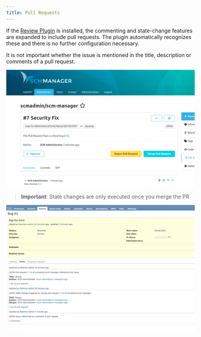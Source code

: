 ```yaml
---
title: Pull Requests
---
```

If the [Review Plugin](https://scm-manager.org/plugins/scm-review-plugin/) is installed,
the commenting and state-change features are expanded to include pull requests.
The plugin automatically recognizes these and there is no further configuration necessary.

It is not important whether the issue is mentioned in the title, description or comments of a pull request.

![Pull Request](assets/pullrequest.png)

> **Important**: State changes are only executed once you merge the PR

![Pull Request](assets/issue.png)
